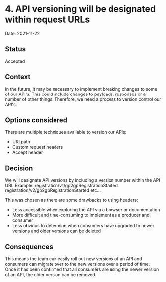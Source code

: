 # 4. API versioning will be designated within request URLs

Date: 2021-11-22

## Status

Accepted

## Context

In the future, it may be necessary to implement breaking changes to some of our API's. This could include changes to payloads, responses or a number of other things.
Therefore, we need a process to version control our API's.

## Options considered

There are multiple techniques available to version our APIs:

- URI path
- Custom request headers
- Accept header

## Decision

We will designate API versions by including a version number within the API URI. Example:
registration/v1/gp2gpRegistrationStarted
registration/v2/gp2gpRegistrationStarted etc...

This was chosen as there are some drawbacks to using headers:

- Less accessible when exploring the API via a browser or documentation
- More difficult and time-consuming to implement as a producer and consumer
- Less obvious to determine when consumers have upgraded to newer versions and older versions can be deleted

## Consequences

This means the team can easily roll out new versions of an API and consumers can migrate over to the new versions over a period of time.
Once it has been confirmed that all consumers are using the newer version of an API, the older version can be removed. 

